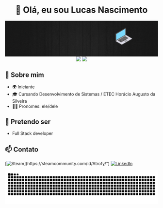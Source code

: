 <h1 align="center">👋 Olá, eu sou Lucas Nascimento</h1>

<img  align="center" src="https://github.com/lucasns06/lucasns06/blob/main/readme.gif">

<div align="center">
  <img height="180em" src="https://github-readme-stats.vercel.app/api?username=lucasns06&show_icons=true&theme=transparent">
  <img height="180em" src="https://github-readme-stats.vercel.app/api/top-langs/?username=lucasns06&layout=compact&theme=transparent" />
</div>

## 👀 Sobre mim

- 🌍 Iniciante
- 🎓 Cursando Desenvolvimento de Sistemas / ETEC Horácio Augusto da Silveira
- 👨‍🦱 Pronomes: ele/dele

## 📘 Pretendo ser

- Full Stack developer

## 📫 Contato

[![Steam](https://img.shields.io/badge/Steam-000000?style=for-the-badge&logo=steam&logoColor=white")](https://steamcommunity.com/id/Atrofy/")
[![LinkedIn](https://img.shields.io/badge/LinkedIn-0077B5?style=for-the-badge&logo=linkedin&logoColor=white)](https://www.linkedin.com/in/lucasns06/) 


<div align="center">
  <picture>
    <source media="(prefers-color-scheme: dark)" srcset="snake_lucasns06_dark.svg" />
    <source media="(prefers-color-scheme: light)" srcset="snake_lucasns06_light.svg" />
    <img alt="github-snake" src="snake_lucasns06_light.svg" />
  </picture>
</div>
